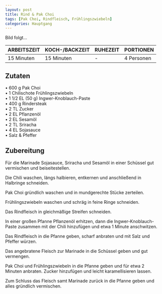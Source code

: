 ```yaml
---
layout: post
title: Rind & Pak Choi
tags: [Pak Choi, Rindfleisch, Frühlingszwiebeln]
categories: Hauptgang
---
```



Bild folgt...

| ARBEITSZEIT | KOCH-/BACKZEIT | RUHEZEIT | PORTIONEN |
|--------------|--------------|--------------|--------------|
| 15 Minuten | 15 Minuten | - | 4 Personen |  



## Zutaten
• 600 g Pak Choi    
• 1 Chilischote Frühlingszwiebeln    
• 1 1/2 EL (50 g) Ingwer-Knoblauch-Paste         
• 400 g Rindersteak    
• 2 TL Zucker  
• 2 EL Pflanzenöl  
• 2 EL Sesamöl  
• 2 TL Sriracha  
• 4 EL Sojasauce  
• Salz & Pfeffer 
  

## Zubereitung
Für die Marinade Sojasauce, Sriracha und Sesamöl in einer Schüssel gut vermischen und beiseitestellen.

Die Chili waschen, längs halbieren, entkernen und anschließend in Halbringe schneiden.

Pak Choi gründlich waschen und in mundgerechte Stücke zerteilen.

Frühlingszwiebeln waschen und schräg in feine Ringe schneiden.

Das Rindfleisch in gleichmäßige Streifen schneiden.

In einer großen Pfanne Pflanzenöl erhitzen, dann die Ingwer-Knoblauch-Paste zusammen mit der Chili hinzufügen und etwa 1 Minute anschwitzen.

Das Rindfleisch in die Pfanne geben, scharf anbraten und mit Salz und Pfeffer würzen.

Das angebratene Fleisch zur Marinade in die Schüssel geben und gut vermengen.

Pak Choi und Frühlingszwiebeln in die Pfanne geben und für etwa 2 Minuten anbraten. Zucker hinzufügen und leicht karamellisieren lassen.

Zum Schluss das Fleisch samt Marinade zurück in die Pfanne geben und alles gründlich vermischen.
